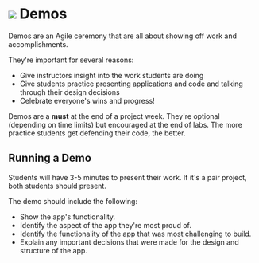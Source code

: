 # ![](https://ga-dash.s3.amazonaws.com/production/assets/logo-9f88ae6c9c3871690e33280fcf557f33.png) Demos

Demos are an Agile ceremony that are all about showing off work and accomplishments. 

They're important for several reasons:
- Give instructors insight into the work students are doing
- Give students practice presenting applications and code and talking through their design decisions
- Celebrate everyone's wins and progress!

Demos are a **must** at the end of a project week. They're optional (depending on time limits) but encouraged at the end of labs. The more practice students get defending their code, the better.

## Running a Demo

Students will have 3-5 minutes to present their work. If it's a pair project, both students should present.

The demo should include the following:  
- Show the app's functionality.
- Identify the aspect of the app they're most proud of.
- Identify the functionality of the app that was most challenging to build.
- Explain any important decisions that were made for the design and structure of the app.

